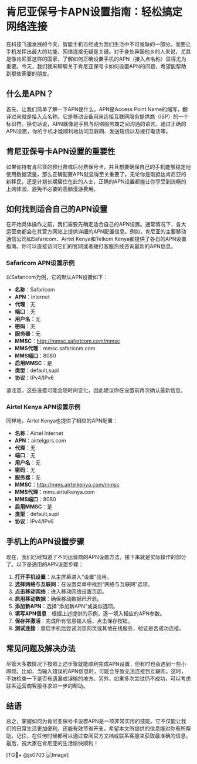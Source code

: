 # 肯尼亚保号卡APN设置指南：轻松搞定网络连接

在科技飞速发展的今天，智能手机已经成为我们生活中不可或缺的一部分。而要让手机发挥出最大的功能，网络连接无疑是关键。对于身处异国他乡的人来说，尤其是像肯尼亚这样的国家，了解如何正确设置手机的APN（接入点名称）显得尤为重要。今天，我们就来聊聊关于肯尼亚保号卡如何设置APN的问题，希望能帮助到那些需要的朋友。

## 什么是APN？

首先，让我们简单了解一下APN是什么。APN是Access Point Name的缩写，翻译过来就是接入点名称。它是移动设备用来连接互联网服务提供商（ISP）的一个标识符。换句话说，APN就像是手机与网络服务商之间沟通的语言。通过正确的APN设置，你的手机才能顺利地访问互联网、发送短信以及拨打电话等。

## 肯尼亚保号卡APN设置的重要性

如果你持有肯尼亚的预付费或后付费保号卡，并且想要确保自己的手机能够稳定地使用数据流量，那么正确配置APN就显得至关重要了。无论你是刚抵达肯尼亚的新移民，还是计划长期居住在此的人士，正确的APN设置都能让你享受到流畅的上网体验，避免不必要的高额漫游费用。

## 如何找到适合自己的APN设置

在开始具体操作之前，我们需要先确定适合自己的APN设置。通常情况下，各大运营商都会在其官方网站上提供详细的APN配置信息。例如，肯尼亚的主要移动通信公司如Safaricom、Airtel Kenya和Telkom Kenya都提供了各自的APN设置指南。你可以直接访问它们的官网或者拨打客服热线咨询最新的APN信息。

### Safaricom APN设置示例

以Safaricom为例，它的默认APN设置如下：

- **名称**：Safaricom
- **APN**：internet
- **代理**：无
- **端口**：无
- **用户名**：无
- **密码**：无
- **服务器**：无
- **MMSC**：http://mmsc.safaricom.com/mmsc
- **MMS代理**：mmsc.safaricom.com
- **MMS端口**：8080
- **启用MMSC**：是
- **类型**：default,supl
- **协议**：IPv4/IPv6

请注意，这些设置可能会随时间变化，因此建议你在设置前再次确认最新信息。

### Airtel Kenya APN设置示例

同样地，Airtel Kenya也提供了相应的APN配置：

- **名称**：Airtel Internet
- **APN**：airtelgprs.com
- **代理**：无
- **端口**：无
- **用户名**：无
- **密码**：无
- **服务器**：无
- **MMSC**：http://mms.airtelkenya.com/mmsc
- **MMS代理**：mms.airtelkenya.com
- **MMS端口**：8080
- **启用MMSC**：是
- **类型**：default,supl
- **协议**：IPv4/IPv6

## 手机上的APN设置步骤

现在，我们已经知道了不同运营商的APN设置方法，接下来就是实际操作的部分了。以下是通用的APN设置步骤：

1. **打开手机设置**：从主屏幕进入“设置”应用。
2. **选择网络与互联网**：在设置菜单中找到“网络与互联网”选项。
3. **点击移动网络**：进入移动网络设置页面。
4. **启用移动数据**：确保移动数据已开启。
5. **添加新APN**：选择“添加新APN”或类似选项。
6. **填写APN信息**：根据上述提供的示例，逐一填入相应的APN参数。
7. **保存并激活**：完成所有信息输入后，点击保存按钮。
8. **测试连接**：重启手机后尝试浏览网页或其他在线服务，验证是否成功连接。

## 常见问题及解决办法

尽管大多数情况下按照上述步骤就能顺利完成APN设置，但有时也会遇到一些小麻烦。比如，当输入错误的APN信息时，可能会导致无法连接到互联网。这时，不妨检查一下是否有遗漏或误输的地方。另外，如果多次尝试仍不成功，可以考虑联系运营商客服寻求进一步的帮助。

## 结语

总之，掌握如何为肯尼亚保号卡设置APN是一项非常实用的技能。它不仅能让我们的日常生活更加便利，还能有效节省开支。希望本文所提供的信息能对你有所帮助。记住，在任何时候都可以通过查阅官方文档或联系客服来获取最准确的信息。最后，祝大家在肯尼亚的生活愉快顺利！

[TG💪+ @jx0703 ![Image](https://github.com/user-attachments/assets/dbca1d08-cadb-493c-b0ec-ad6f7a83f270)]